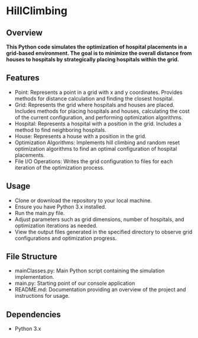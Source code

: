 # HillClimbing

## Overview
**This Python code simulates the optimization of hospital placements in a grid-based environment. The goal is to minimize the overall distance from houses to hospitals by strategically placing hospitals within the grid.**

## Features
- Point: Represents a point in a grid with x and y coordinates. Provides methods for distance calculation and finding the closest hospital.
- Grid: Represents the grid where hospitals and houses are placed. Includes methods for placing hospitals and houses, calculating the cost of the current configuration, and performing optimization algorithms.
- Hospital: Represents a hospital with a position in the grid. Includes a method to find neighboring hospitals.
- House: Represents a house with a position in the grid.
- Optimization Algorithms: Implements hill climbing and random reset optimization algorithms to find an optimal configuration of hospital placements.
- File I/O Operations: Writes the grid configuration to files for each iteration of the optimization process.

## Usage
- Clone or download the repository to your local machine.
- Ensure you have Python 3.x installed.
- Run the main.py file.
- Adjust parameters such as grid dimensions, number of hospitals, and optimization iterations as needed.
- View the output files generated in the specified directory to observe grid configurations and optimization progress.

## File Structure
- mainClasses.py: Main Python script containing the simulation implementation.
- main.py: Starting point of our console application
- README.md: Documentation providing an overview of the project and instructions for usage.

## Dependencies
- Python 3.x
